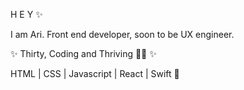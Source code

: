 H E Y ✨

I am Ari. Front end developer, soon to be UX engineer.

✨ Thirty, Coding and Thriving 💅🏻 ✨

 HTML | CSS | Javascript | React | Swift
 🐥 

